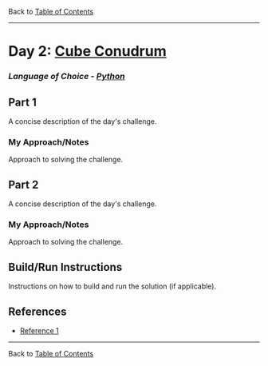 Back to [Table of Contents](../README.md#table-of-contents)

---

# Day 2: [Cube Conudrum](https://adventofcode.com/2023/day/2)

### *Language of Choice - [Python](https://www.python.org/)*

## Part 1

A concise description of the day's challenge.

### My Approach/Notes

Approach to solving the challenge.

## Part 2

A concise description of the day's challenge.

### My Approach/Notes

Approach to solving the challenge.

## Build/Run Instructions

Instructions on how to build and run the solution (if applicable).

## References

- [Reference 1](https://www.example.com)

---

Back to [Table of Contents](../README.md#table-of-contents)